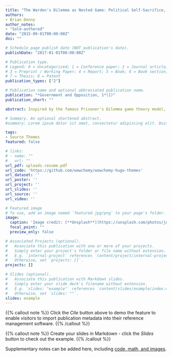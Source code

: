 ```yaml
---
title: "The Warden's Dilemma as Nested Game: Political Self-Sacrifice, Instrumental Rationality, and Third Parties"
authors:
- Brian Denny
author_notes:
- "Solo-authored"
date: "2015-09-01T00:00:00Z"
doi: ""

# Schedule page publish date (NOT publication's date).
publishDate: "2017-01-01T00:00:00Z"

# Publication type.
# Legend: 0 = Uncategorized; 1 = Conference paper; 2 = Journal article;
# 3 = Preprint / Working Paper; 4 = Report; 5 = Book; 6 = Book section;
# 7 = Thesis; 8 = Patent
publication_types: ["2"]

# Publication name and optional abbreviated publication name.
publication: "*Government and Opposition, 1*(1)"
publication_short: ""

abstract: Inspired by the famous Prisoner's Dilemma game theory model, Karin Marie Fierke introduced the Warden's Dilemma to explain self-sacrifice and compromise in asymmetric interactions and to show that such an explanation requires a social ontology. She applied her model to Irish Republican Army hunger strikes in 1980–1981. Her model, however, closely resembles what game theorists call a ‘nested game’. This article (re)introduces the nested Warden's Dilemma, focuses on the tripartite relationship inherent to the model and examines hunger strikes as part of a strategy potentially informed by instrumental rationality and knowledge of the Warden's Dilemma dynamic. After briefly discussing the implications of approaching self-sacrificial behaviour from a rationalist perspective, a case study of strategic non-violence in Myanmar (Burma) demonstrates how third parties can both diffuse instrumental rationality regarding political self-sacrifice and facilitate patterns of resistance that appear to capitalize on the Warden's Dilemma dynamic.

# Summary. An optional shortened abstract.
#summary: Lorem ipsum dolor sit amet, consectetur adipiscing elit. Duis posuere tellus ac convallis placerat. Proin tincidunt magna sed ex sollicitudin condimentum.

tags:
- Source Themes
featured: false

# links:
# - name: ""
#   url: ""
url_pdf: uploads.resume.pdf
url_code: 'https://github.com/wowchemy/wowchemy-hugo-themes'
url_dataset: ''
url_poster: ''
url_project: ''
url_slides: ''
url_source: ''
url_video: ''

# Featured image
# To use, add an image named `featured.jpg/png` to your page's folder. 
image:
  caption: 'Image credit: [**Unsplash**](https://unsplash.com/photos/jdD8gXaTZsc)'
  focal_point: ""
  preview_only: false

# Associated Projects (optional).
#   Associate this publication with one or more of your projects.
#   Simply enter your project's folder or file name without extension.
#   E.g. `internal-project` references `content/project/internal-project/index.md`.
#   Otherwise, set `projects: []`.
projects: []

# Slides (optional).
#   Associate this publication with Markdown slides.
#   Simply enter your slide deck's filename without extension.
#   E.g. `slides: "example"` references `content/slides/example/index.md`.
#   Otherwise, set `slides: ""`.
slides: example
---
```


{{% callout note %}}
Click the *Cite* button above to demo the feature to enable visitors to import publication metadata into their reference management software.
{{% /callout %}}

{{% callout note %}}
Create your slides in Markdown - click the *Slides* button to check out the example.
{{% /callout %}}

Supplementary notes can be added here, including [code, math, and images](https://wowchemy.com/docs/writing-markdown-latex/).
